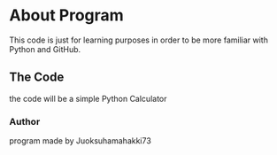 # About Program
This code is just for learning purposes in order to be more familiar with Python and GitHub.

## The Code
the code will be a simple Python Calculator

### Author 
program made by Juoksuhamahakki73 
